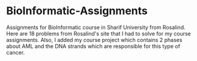 # BioInformatic-Assignments
Assignments for BioInformatic course in Sharif University from Rosalind.
Here are 18 problems from Rosalind's site that I had to solve for my course assignments.
Also, I added my course project which contains 2 phases about AML and the DNA strands which are responsible for this type of cancer.
